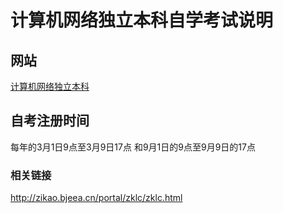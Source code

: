 计算机网络独立本科自学考试说明
=============================

网站
----

[计算机网络独立本科](http://zkxcx.bjeea.cn/portal/kszylb.jsp?zydm=01B0802)

自考注册时间
------------

每年的3月1日9点至3月9日17点 和9月1日的9点至9月9日的17点

### 相关链接

http://zikao.bjeea.cn/portal/zklc/zklc.html



　 　 　 　 　 　 　 　 　 

　 　 　 　 　 　 　 　 　 
